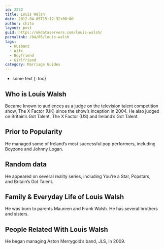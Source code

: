 ```yaml
---
id: 2272
title: Louis Walsh
date: 2012-04-05T15:12:32+00:00
author: chito
layout: post
guid: https://ukdataservers.com/louis-walsh/
permalink: /04/05/louis-walsh
tags:
  - Husband
  - Wife
  - Boyfriend
  - Girlfriend
category: Marriage Guides
---
```


* some text
{: toc}
          
          
## Who is  Louis Walsh
                  
                  
                  
Became known to audiences as a judge on the television talent competition show, The X Factor (UK) since the show&#8217;s inception in 2004. He also judged on Britain&#8217;s Got Talent, The X Factor (US) and Ireland&#8217;s Got Talent.
                  
                
                
                
## Prior to Popularity 
                  
                  
                  
He managed some of Ireland&#8217;s most successful pop performers, including Boyzone and Johnny Logan. 
                  
                
                
                
## Random data 
                  
                  
                  
He appeared on several reality series, including You&#8217;re a Star, Popstars, and Britain&#8217;s Got Talent. 
                  
                
                
                
## Family & Everyday Life of Louis Walsh
                  
                  
                  
He was born to parents Maureen and Frank Walsh. He has several brothers and sisters.
                  
                
                
                
## People Related With  Louis Walsh
                  
                  
                  
He began managing Aston Merrygold&#8217;s band, JLS, in 2009. 
                  
                
              
            
          
          
          
    
    
  
